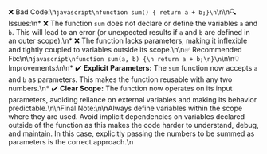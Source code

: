 ❌ Bad Code:\n`javascript\nfunction
sum() { return a + b;}\n`\n\n🔍 Issues:\n* ❌ The function `sum` does not declare or define the variables `a` and `b`.
This will lead to an error (or unexpected results if `a` and `b` are defined in an outer scope).\n* ❌ The function lacks
parameters, making it inflexible and tightly coupled to variables outside its scope.\n\n✅ Recommended
Fix:\n\n`javascript\nfunction sum(a, b) {\n return a + b;\n}\n`\n\n💡 Improvements:\n\n* ✔️ **Explicit Parameters:**
The `sum` function now accepts `a` and `b` as parameters. This makes the function reusable with any two numbers.\n* ✔️
**Clear Scope:** The function now operates on its input parameters, avoiding reliance on external variables and making
its behavior predictable.\n\nFinal Note:\n\nAlways define variables within the scope where they are used. Avoid implicit
dependencies on variables declared outside of the function as this makes the code harder to understand, debug, and
maintain. In this case, explicitly passing the numbers to be summed as parameters is the correct approach.\n
